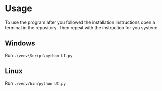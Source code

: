 # Usage
To use the program after you followed the installation instructions open a terminal in the repository. Then repeat with the instruction for you system:

## Windows
Run ```.\venv\Script\python UI.py```

## Linux
Run ```./venv/bin/python UI.py```